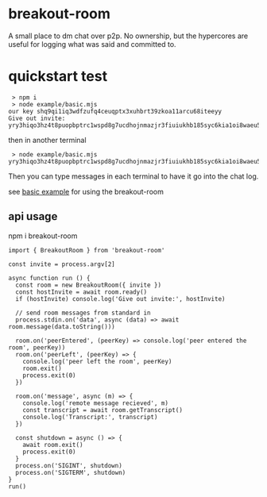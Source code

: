 breakout-room
=============

A small place to dm chat over p2p. No ownership, but the hypercores are useful for 
logging what was said and committed to.

quickstart test
===============
```
 > npm i
 > node example/basic.mjs
our key shq9qi1iq3wdfzufq4ceuqptx3xuhbrt39zkoa11arcu68iteeyy
Give out invite: yry3hiqo3hz4t8puopbptrc1wspd8g7ucdhojnmazjr3fiuiukhb185syc6kia1oi8waeu5xdpa4pd7ora9rno7iffqryrua5jm5iqxokc
```

then in another terminal
```
 > node example/basic.mjs yry3hiqo3hz4t8puopbptrc1wspd8g7ucdhojnmazjr3fiuiukhb185syc6kia1oi8waeu5xdpa4pd7ora9rno7iffqryrua5jm5iqxokc

```

Then you can type messages in each terminal to have it go into the chat log.

see [basic example](example/basic.mjs) for using the breakout-room

api usage
--------

npm i breakout-room

```
import { BreakoutRoom } from 'breakout-room'

const invite = process.argv[2]

async function run () {
  const room = new BreakoutRoom({ invite })
  const hostInvite = await room.ready()
  if (hostInvite) console.log('Give out invite:', hostInvite)

  // send room messages from standard in
  process.stdin.on('data', async (data) => await room.message(data.toString()))

  room.on('peerEntered', (peerKey) => console.log('peer entered the room', peerKey))
  room.on('peerLeft', (peerKey) => {
    console.log('peer left the room', peerKey)
    room.exit()
    process.exit(0)
  })

  room.on('message', async (m) => {
    console.log('remote message recieved', m)
    const transcript = await room.getTranscript()
    console.log('Transcript:', transcript)
  })

  const shutdown = async () => {
    await room.exit()
    process.exit(0)
  }
  process.on('SIGINT', shutdown)
  process.on('SIGTERM', shutdown)
}
run()

```
